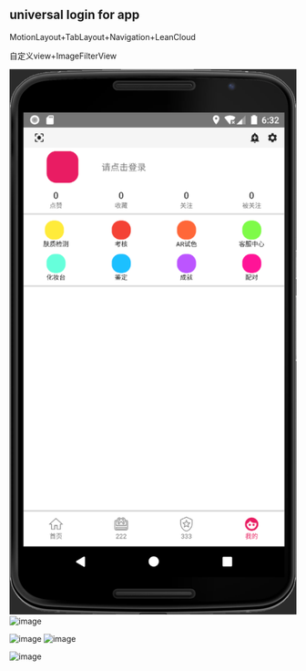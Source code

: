 ## universal login for app

MotionLayout+TabLayout+Navigation+LeanCloud
<p>自定义view+ImageFilterView</p>

![image](https://github.com/Nakiiri/loginUniversal/blob/master/imageFile/image1.png)
![image](https://thumbnail0.baidupcs.com/thumbnail/340b9b858r2d775ab7b0dca3e4dc981c?fid=590169272-250528-668049802985150&rt=pr&sign=FDTAER-DCb740ccc5511e5e8fedcff06b081203-aEnzXV%2fEuMdoI5BBtEh7t%2bxRaZw%3d&expires=8h&chkbd=0&chkv=0&dp-logid=217761555246395550&dp-callid=0&time=1636009200&size=c256_u256&quality=90&vuk=590169272&ft=image)

![image](https://thumbnail0.baidupcs.com/thumbnail/3be61eaa4o4aee47f970f2f791a89df6?fid=590169272-250528-331922230643853&rt=pr&sign=FDTAER-DCb740ccc5511e5e8fedcff06b081203-FDO9M2RBswYN9S6Vor2zdh51Vl0%3d&expires=8h&chkbd=0&chkv=0&dp-logid=217761555246395550&dp-callid=0&time=1636009200&size=c256_u256&quality=90&vuk=590169272&ft=image)
![image](https://thumbnail0.baidupcs.com/thumbnail/de2835101h5d8f90ac719017c06220fe?fid=590169272-250528-27285253368028&rt=pr&sign=FDTAER-DCb740ccc5511e5e8fedcff06b081203-n3fgiUQk5D%2fuIUVDvcOEWI%2fOgqA%3d&expires=8h&chkbd=0&chkv=0&dp-logid=217761555246395550&dp-callid=0&time=1636009200&size=c256_u256&quality=90&vuk=590169272&ft=image)

![image](https://thumbnail0.baidupcs.com/thumbnail/dc919980fp6ffab8632f95623e9bd74f?fid=590169272-250528-367507638876233&rt=pr&sign=FDTAER-DCb740ccc5511e5e8fedcff06b081203-f2Olc71wQlY%2b7NcFlGF8%2fDr5s%2f8%3d&expires=8h&chkbd=0&chkv=0&dp-logid=217761555246395550&dp-callid=0&time=1636009200&size=c256_u256&quality=90&vuk=590169272&ft=image)
